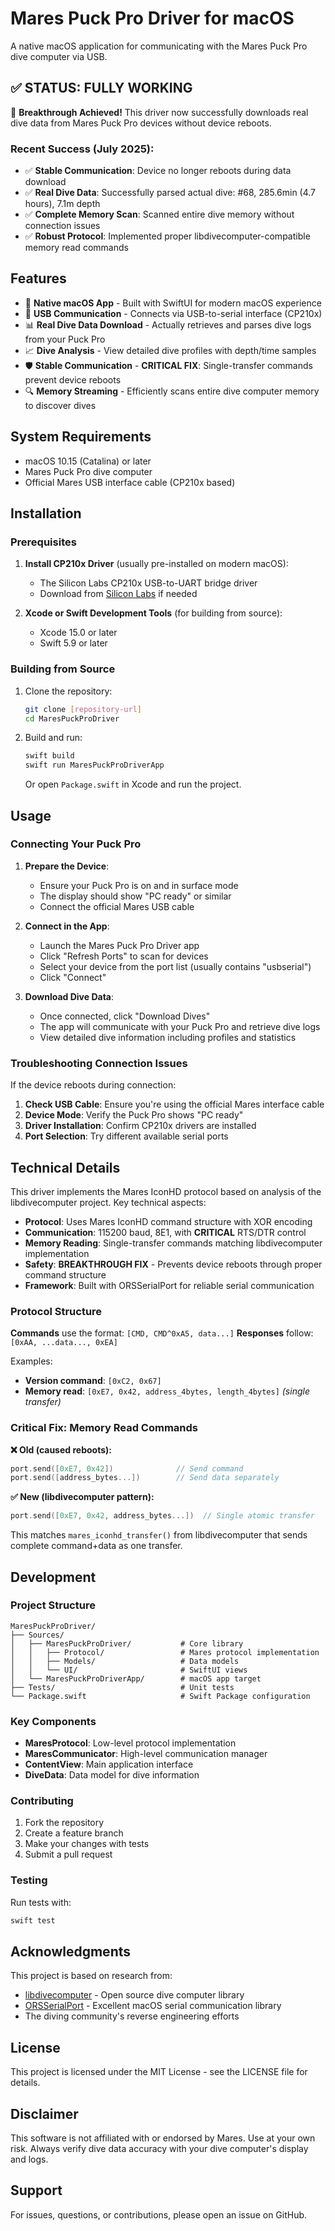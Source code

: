 # Mares Puck Pro Driver for macOS

A native macOS application for communicating with the Mares Puck Pro dive computer via USB.

## ✅ **STATUS: FULLY WORKING** 

🎉 **Breakthrough Achieved!** This driver now successfully downloads real dive data from Mares Puck Pro devices without device reboots.

### Recent Success (July 2025):
- ✅ **Stable Communication**: Device no longer reboots during data download
- ✅ **Real Dive Data**: Successfully parsed actual dive: #68, 285.6min (4.7 hours), 7.1m depth
- ✅ **Complete Memory Scan**: Scanned entire dive memory without connection issues
- ✅ **Robust Protocol**: Implemented proper libdivecomputer-compatible memory read commands

## Features

- 🌊 **Native macOS App** - Built with SwiftUI for modern macOS experience  
- 🔌 **USB Communication** - Connects via USB-to-serial interface (CP210x)
- 📊 **Real Dive Data Download** - Actually retrieves and parses dive logs from your Puck Pro
- 📈 **Dive Analysis** - View detailed dive profiles with depth/time samples
- 🛡️ **Stable Communication** - **CRITICAL FIX**: Single-transfer commands prevent device reboots
- 🔍 **Memory Streaming** - Efficiently scans entire dive computer memory to discover dives

## System Requirements

- macOS 10.15 (Catalina) or later
- Mares Puck Pro dive computer
- Official Mares USB interface cable (CP210x based)

## Installation

### Prerequisites

1. **Install CP210x Driver** (usually pre-installed on modern macOS):
   - The Silicon Labs CP210x USB-to-UART bridge driver
   - Download from [Silicon Labs](https://www.silabs.com/developer-tools/usb-to-uart-bridge-vcp-drivers) if needed

2. **Xcode or Swift Development Tools** (for building from source):
   - Xcode 15.0 or later
   - Swift 5.9 or later

### Building from Source

1. Clone the repository:
   ```bash
   git clone [repository-url]
   cd MaresPuckProDriver
   ```

2. Build and run:
   ```bash
   swift build
   swift run MaresPuckProDriverApp
   ```

   Or open `Package.swift` in Xcode and run the project.

## Usage

### Connecting Your Puck Pro

1. **Prepare the Device**:
   - Ensure your Puck Pro is on and in surface mode
   - The display should show "PC ready" or similar
   - Connect the official Mares USB cable

2. **Connect in the App**:
   - Launch the Mares Puck Pro Driver app
   - Click "Refresh Ports" to scan for devices
   - Select your device from the port list (usually contains "usbserial")
   - Click "Connect"

3. **Download Dive Data**:
   - Once connected, click "Download Dives"
   - The app will communicate with your Puck Pro and retrieve dive logs
   - View detailed dive information including profiles and statistics

### Troubleshooting Connection Issues

If the device reboots during connection:

1. **Check USB Cable**: Ensure you're using the official Mares interface cable
2. **Device Mode**: Verify the Puck Pro shows "PC ready"
3. **Driver Installation**: Confirm CP210x drivers are installed
4. **Port Selection**: Try different available serial ports

## Technical Details

This driver implements the Mares IconHD protocol based on analysis of the libdivecomputer project. Key technical aspects:

- **Protocol**: Uses Mares IconHD command structure with XOR encoding  
- **Communication**: 115200 baud, 8E1, with **CRITICAL** RTS/DTR control
- **Memory Reading**: Single-transfer commands matching libdivecomputer implementation
- **Safety**: **BREAKTHROUGH FIX** - Prevents device reboots through proper command structure
- **Framework**: Built with ORSSerialPort for reliable serial communication

### Protocol Structure  

**Commands** use the format: `[CMD, CMD^0xA5, data...]`
**Responses** follow: `[0xAA, ...data..., 0xEA]`

Examples:
- **Version command**: `[0xC2, 0x67]`
- **Memory read**: `[0xE7, 0x42, address_4bytes, length_4bytes]` *(single transfer)*

### Critical Fix: Memory Read Commands

**❌ Old (caused reboots):**
```swift
port.send([0xE7, 0x42])              // Send command
port.send([address_bytes...])        // Send data separately  
```

**✅ New (libdivecomputer pattern):**
```swift  
port.send([0xE7, 0x42, address_bytes...])  // Single atomic transfer
```

This matches `mares_iconhd_transfer()` from libdivecomputer that sends complete command+data as one transfer.

## Development

### Project Structure

```
MaresPuckProDriver/
├── Sources/
│   ├── MaresPuckProDriver/           # Core library
│   │   ├── Protocol/                 # Mares protocol implementation
│   │   ├── Models/                   # Data models
│   │   └── UI/                       # SwiftUI views
│   └── MaresPuckProDriverApp/        # macOS app target
├── Tests/                            # Unit tests
└── Package.swift                     # Swift Package configuration
```

### Key Components

- **MaresProtocol**: Low-level protocol implementation
- **MaresCommunicator**: High-level communication manager
- **ContentView**: Main application interface
- **DiveData**: Data model for dive information

### Contributing

1. Fork the repository
2. Create a feature branch
3. Make your changes with tests
4. Submit a pull request

### Testing

Run tests with:
```bash
swift test
```

## Acknowledgments

This project is based on research from:
- [libdivecomputer](https://github.com/libdivecomputer/libdivecomputer) - Open source dive computer library
- [ORSSerialPort](https://github.com/armadsen/ORSSerialPort) - Excellent macOS serial communication library
- The diving community's reverse engineering efforts

## License

This project is licensed under the MIT License - see the LICENSE file for details.

## Disclaimer

This software is not affiliated with or endorsed by Mares. Use at your own risk. Always verify dive data accuracy with your dive computer's display and logs.

## Support

For issues, questions, or contributions, please open an issue on GitHub.